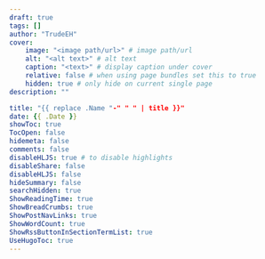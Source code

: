 ```yaml
---
draft: true
tags: []
author: "TrudeEH"
cover:
    image: "<image path/url>" # image path/url
    alt: "<alt text>" # alt text
    caption: "<text>" # display caption under cover
    relative: false # when using page bundles set this to true
    hidden: true # only hide on current single page
description: ""

title: "{{ replace .Name "-" " " | title }}"
date: {{ .Date }}
showToc: true
TocOpen: false
hidemeta: false
comments: false
disableHLJS: true # to disable highlights
disableShare: false
disableHLJS: false
hideSummary: false
searchHidden: true
ShowReadingTime: true
ShowBreadCrumbs: true
ShowPostNavLinks: true
ShowWordCount: true
ShowRssButtonInSectionTermList: true
UseHugoToc: true
---
```


